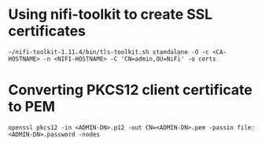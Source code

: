 # Using nifi-toolkit to create SSL certificates

    ~/nifi-toolkit-1.11.4/bin/tls-toolkit.sh standalone -O -c <CA-HOSTNAME> -n <NIFI-HOSTNAME> -C 'CN=admin,OU=NiFi' -o certs

# Converting PKCS12 client certificate to PEM

    openssl pkcs12 -in <ADMIN-DN>.p12 -out CN=<ADMIN-DN>.pem -passin file:<ADMIN-DN>.password -nodes
